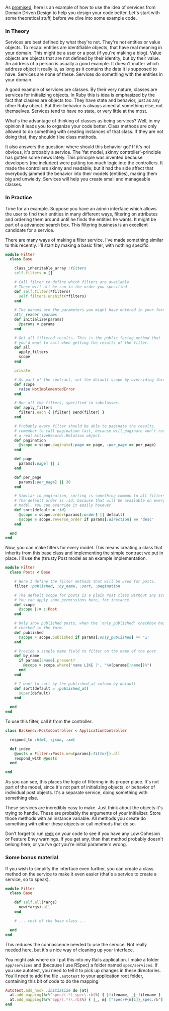 As [promised](/domain-driven-design-building-blocks-in-ruby), here is an example of how to use the idea of services from Domain Driven Design to help you design your code better. Let's start with some theoretical stuff, before we dive into some example code.

### In Theory

Services are best defined by what they're not. They're not entities or value objects.  To recap: entities are identifiable objects, that have real meaning in your domain. This might be a user or a post (if you're making a blog). Value objects are objects that are not defined by their identity, but by their value. An address of a person is usually a good example. It doesn't matter which address object it really is, as long as it contains the data it is supposed to have. Services are none of these. Services do something with the entities in your domain.

A good example of services are classes. By their very nature, classes are services for initializing objects. In Ruby this is idea is emphasized by the fact that classes are objects too. They have state and behavior, just as any other Ruby object. But their behavior is always aimed at something else, not themselves. Services tend to have no state, or very little at the most.

What's the advantage of thinking of classes as being services? Well, in my opinion it leads you to organize your code better. Class methods are only allowed to do something with creating instances of that class. If they are not doing that, they shouldn't be class methods.

It also answers the question: where should this behavior go? If it's not obvious, it's probably a service. The 'fat model, skinny controller'-principle has gotten some news lately. This principle was invented because developers (me included) were putting too much logic into the controllers. It made the controllers skinny and readable; but it had the side affect that everybody jammed the behavior into their models (entities), making them big and unwieldy. Services will help you create small and manageable classes.

### In Practice

Time for an example. Suppose you have an admin interface which allows the user to find their entities in many different ways, filtering on attributes and ordering them around until he finds the entities he wants. It might be part of a advanced search box. This filtering business is an excellent candidate for a service.

There are many ways of making a filter service. I've made something similar to this recently. I'll start by making a basic filter, with nothing specific.

``` ruby
module Filter
  class Base

    class_inheritable_array :filters
    self.filters = []

    # Call filter to define which filters are available.
    # These will all be run in the order you specified
    def self.filter(*filters)
      self.filters.unshift(*filters)
    end

    # The params are the parameters you might have entered in your form.
    attr_reader :params
    def initialize(params)
      @params = params
    end

    # Get all filtered results. This is the public facing method that
    # you'd want to call when getting the results of the filter.
    def all
      apply_filters
      scope
    end

    private

    # As part of the contract, set the default scope by overriding this method.
    def scope
      raise NotImplementedError
    end

    # Run all the filters, specified in subclasses.
    def apply_filters
      filters.each { |filter| send(filter) }
    end

    # Probably every filter should be able to paginate the results.
    # remember to call pagination last, because will_paginate won't return
    # a real ActiveRecord::Relation object.
    def pagination
      @scope = scope.paginate(:page => page, :per_page => per_page)
    end

    def page
      params[:page] || 1
    end

    def per_page
      params[:per_page] || 20
    end

    # Similar to pagination, sorting is something common to all filters,
    # The default order is :id, because that will be available on every
    # model. You can override it easily however.
    def sort(default = :id)
      @scope = scope.order(params[:order] || default)
      @scope = scope.reverse_order if params[:direction] == 'desc'
    end

  end
end
```

Now, you can make filters for every model. This means creating a class that inherits from this base class and implementing the simple contract we put in place. I'll use the (t)rusty Post model as an example implementation.

``` ruby
module Filter
  class Posts < Base

    # Here I define the filter methods that will be used for posts.
    filter :published, :by_name, :sort, :pagination

    # The default scope for posts is a plain Post class without any scope added.
    # You can apply some permissions here, for instance.
    def scope
      @scope ||= ::Post
    end

    # Only show published posts, when the 'only_published' checkbox has been
    # checked in the form.
    def published
      @scope = scope.published if params[:only_published] == '1'
    end

    # Provide a simple name field to filter on the name of the post
    def by_name
      if params[:name].present?
        @scope = scope.where('name LIKE ?', "%#{params[:name]}%")
      end
    end

    # I want to sort by the published_at column by default
    def sort(default = :published_at)
      super(default)
    end

  end
end
```

To use this filter, call it from the controller:

``` ruby
class Backend::PostsController < ApplicationController

  respond_to :html, :json, :xml

  def index
    @posts = Filter::Posts.new(params[:filter]).all
    respond_with @posts
  end

end
```

As you can see, this places the logic of filtering in its proper place. It's not part of the model, since it's not part of initializing objects, or behavior of individual post objects. It's a separate service, doing something with something else.

These services are incredibly easy to make. Just think about the objects it's trying to handle. These are probably the arguments of your initializer. Store those methods with an instance variable. All methods you create do something with either these objects or call methods that do so.

Don't forget to run [reek](http://wiki.github.com/kevinrutherford/reek/) on your code to see if you have any Low Cohesion or Feature Envy warnings. If you get any, than that method probably doesn't belong here, or you've got you're initial parameters wrong.


### Some bonus material


If you wish to simplify the interface even further, you can create a class method on the service to make it even easier (that's a service to create a service, so to speak).

``` ruby
module Filter
  class Base

    def self.all(*args)
      new(*args).all
    end

    # ... rest of the base class ...

  end
end
```

This reduces the connascence needed to use the service. Not really needed here, but it's a nice way of cleaning up your interface.

You might ask where do I put this into my Rails application. I make a folder `app/services` and (because I use RSpec) a folder named `spec/services`. If you use autotest, you need to tell it to pick up changes in these directories. You'll need to add the file `.autotest` to your application root folder, containing this bit of code to do the mapping:


``` ruby
Autotest.add_hook :initialize do |at|
  at.add_mapping(%r%^spec/(.*)_spec\.rb$%) { |filename, _| filename }
  at.add_mapping(%r%^app/(.*)\.rb$%) { |_, m| ["spec/#{m[1]}_spec.rb"] }
end
```
